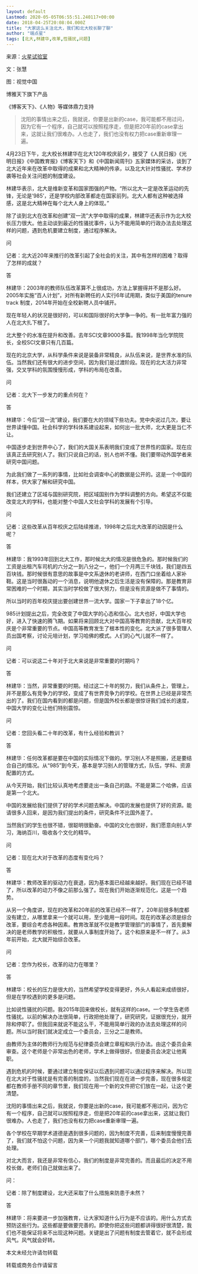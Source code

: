 ```yaml
---
layout: default
Lastmod: 2020-05-05T06:55:51.240117+00:00
date: 2018-04-25T20:08:04.000Z
title: "大家这么关注北大，我们和北大校长聊了聊"
author: "端点星"
tags: [北大,林建华,改革,性骚扰,问题]
---
```


来源：[火星试验室](https://mp.weixin.qq.com/s/elfOxzXAmGVw_rtRe8xhUg)

文：张慧

图：视觉中国

博雅天下旗下产品

《博客天下》、《人物》等媒体鼎力支持

> 沈阳的事情出来之后，我就说，你要是出新的case，我可能都不用过问，因为它有一个程序，自己就可以按照程序走，但是把20年前的case拿出来，这就让我们很难办。人也走了，我们也没有权力把case重新审理一遍。

4月23日下午，北大校长林建华在北大120年校庆前夕，接受了《人民日报》《光明日报》《中国教育报》《博客天下》和《中国新闻周刊》五家媒体的采访，谈到了北大近年来在改革中取得的成果和北大精神的传承，以及北大针对性骚扰、学术抄袭等社会关注问题的制度建设。

林建华表示，北大是维新变革和国家图强的产物。“所以北大一定是改革运动的先锋，无论是‘985’，还是学校内部改革都走在国家前列。北大人都有这种被选择感，这是北大精神在每个北大人身上的体现。”

除了谈到北大在改革和创建“双一流”大学中取得的成果，林建华还表示作为北大校长压力很大。他主动谈到最近的性骚扰事件，认为不能用简单的行政办法去处理这样的问题，遇到危机要建立制度，通过程序解决。

问

记者：北大近20年来推行的改革引起了全社会的关注，其中有怎样的困难？取得了怎样的成就？

答

林建华：2003年的教师队伍改革算不上很成功，方法上掌握得并不是那么好。2005年实施“百人计划”，对所有新聘任的人实行6年试用期，类似于美国的tenure track 制度，2014年开始在全校新聘人员中铺开。

现在年轻人的状况是很好的，可以和国际很好的大学争一争的。有一批年富力强的人在北大扎下根了。

北大整个的水准在提升和改善。去年SCI文章9000多篇。我1998年当化学院院长，全校SCI文章只有几百篇。

现在的北京大学，从科学条件来说是装备非常精良，从队伍来说，是世界水准的队伍。当然我们还有很大的进步空间，因为我们是过渡阶段。现在的北大活力非常强，交叉学科的氛围慢慢形成，学科的布局在改善。

问

记者：北大下一步发力的重点何在？

答

林建华：今后“双一流”建设，我们要在大的领域下些功夫。党中央说过几次，要让世界读懂中国。社会科学的学科体系建设起来，如何出一批大师，北大更是当仁不让。

中国逐步走到世界中心了，我们的大国关系表明我们变成了世界性的国家。现在应该真正去研究别人了。我们只说自己的话，别人也听不懂。我们要带动外国学者来研究中国问题。

为此我们做了一系列的事情，比如社会调查中心的数据是公开的。这是一个中国的样本，供大家了解和研究中国。

我们还建立了区域与国别研究院，把区域国别作为学科调整的方向。希望这不仅能改变北大的学科，也能对整个中国人文社会学科的发展有个引导。

问

记者：这些改革从百年校庆之后陆续推进，1998年之后北大改革的动因是什么呢？

答

林建华：我1993年回到北大工作，那时候北大的情况是很危急的。那时候我们的工资是出租汽车司机的六分之一到八分之一，他们一个月两三千块钱，我们是四五百块钱。那时候很有意思的故事是中文系退休的老讲师，在西门口坐着给人家补鞋。这是当时很轰动的一个消息，说明他退休之后生活是没有保障的。那是教育非常困难的一个时期，其实当时学校做了很大努力，但是没有资源是做不了事情的。

所以当时的百年校庆提出要创建世界一流大学。国家一下子拿出了18个亿。

985计划提出之后，完全改变了中国大学的心态和信心。北大也好，中国大学也好，进入了快速的腾飞期。如果将来回顾北大对中国高等教育的贡献，北大百年校庆是个非常重要的节点。中国高等教育发生了根本性的变化。北大派了很多管理人员出国考察，讨论元培计划，学习哈佛的模式。人们的心气儿就不一样了。

问

记者：可以说这二十年对于北大来说是非常重要的时期吗？

答

林建华：当然，非常重要的时期。经过这二十年的努力，我们从条件上，管理上，并不是那么有竞争力的学校，变成了有世界竞争力的学校。在世界上已经是非常杰出的了。我们在国内看到的都是问题，但是国外校长都是很惊讶我们成长的速度，中国大学的变化让他们特别震惊。

问

记者：您回头看二十年的改革，有什么经验和教训？

答

林建华：任何改革都是要在中国的实际情况下做的。学习别人不是照搬，还是要结合自己的情况。从“985”到今天，基本是学习别人的管理方式，队伍，学科、资源配置的方式。

从今天开始，我们比较认真地考虑要走出一条自己的路。不能是第二个哈佛，应该是第一个北大。

中国的发展给我们提供了好的学术问题去解决。中国的发展也提供了好的资源。能请很多人回来，是因为我们提出的条件，研究条件不比国外差了。

当然我们的学生也很不错，很聪明很勤奋。中国的文化也很好，我们愿意向别人学习，海纳百川，吸收各个文化的精华。

问

记者：现在北大对于改革的态度有变化吗？

答

林建华：教师改革的驱动力在衰退，因为基本面已经越来越好。我们现在已经不错了，所以改革的动力不像之前那么强了。现在我们开始逐渐规范化，这是一个趋势。

从另一个角度讲，现在的改革和20年前的改革已经不一样了，20年前很多制度都没有建立，从哪里拿来一个就可以用，至少能用一段时间。现在的改革必须是综合改革，要综合考虑各种因素。教育改革就不仅是教学管理部门的事情了，首先要解决的是老师教学的积极性，就要从人事制度开始了。这个和原来是不一样了。从3年前开始，北大就开始综合改革。

问

记者：您作为校长，改革的动力在哪里？

答

林建华：校长的压力是很大的，当然希望学校变得更好，外头人看起来成绩很好，但是在学校遇到的更多是问题。

比如说性骚扰的问题。我2015年回来做校长，就有这样的case。一个学生告老师性骚扰。以前的解决办法很简单，行政把他处理了，研究研究，证据很充分，就开除和停职了。但我回来就说不能这么干，不能用简单行政的办法去处理这样的问题。所以当时我们就决定成立一个委员会，三分之二是教师。

由教师为主体的教师行为规范与纪律委员会建立章程和执行办法。由这个委员会来审查。这个老师是个非常出色的老师，学术上做得很好。但是委员会决定让他离职。

遇到危机的时候，要通过建立制度保证以后遇到问题可以通过程序来解决。所以现在北大对于性骚扰是有完善的制度的，当然我们现在在进一步完善，现在很多规定都在教师手册不同的章节里，我们现在用一个新的文件把它们放在一起，让这个更清楚。

沈阳的事情出来之后，我就说，你要是出新的case，我可能都不用过问，因为它有一个程序，自己就可以按照程序走，但是把20年前的case拿出来，这就让我们很难办。人也走了，我们也没有权力把case重新审理一遍。

各个学校在早期学术道德是遇到很多问题的，因为制度不完善，后来制度慢慢完善了，我们就不怕这个问题，因为来一个问题我就知道哪个部门，哪个委员会他们去处理。

对北大而言，我还是非常有信心，我们的制度是非常完善的。而且最后的决定不用校长做，老师们自己就做出来了。

问：

记者：除了制度建设，北大还采取了什么措施来防患于未然？

答

林建华：将来要进一步加强教育，让大家知道什么行为是不应该的。用什么方式去预防这些行为。这些都是要做要完善的。即使你把这些问题都讲得很好很清楚，我们也不能保证将来不出现这种问题。关键是出了问题有制度去管着它，就不会形成风气。风气就会好转。

本文未经允许请勿转载

转载或商务合作请留言

